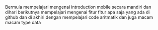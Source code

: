 Bermula mempelajari mengenai introduction mobile secara mandiri dan dihari berikutnya mempelajari mengenai fitur fitur apa saja yang ada di github dan di akhiri dengan mempelajari code aritmatik dan juga macam macam type data